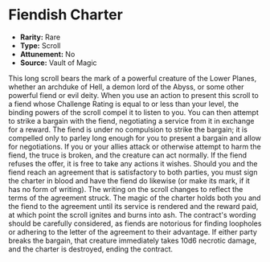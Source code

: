 # Fiendish Charter

- **Rarity:** Rare
- **Type:** Scroll
- **Attunement:** No
- **Source:** Vault of Magic

This long scroll bears the mark of a powerful creature of the Lower Planes, whether an archduke of Hell, a demon lord of the Abyss, or some other powerful fiend or evil deity. When you use an action to present this scroll to a fiend whose Challenge Rating is equal to or less than your level, the binding powers of the scroll compel it to listen to you. You can then attempt to strike a bargain with the fiend, negotiating a service from it in exchange for a reward. The fiend is under no compulsion to strike the bargain; it is compelled only to parley long enough for you to present a bargain and allow for negotiations. If you or your allies attack or otherwise attempt to harm the fiend, the truce is broken, and the creature can act normally. If the fiend refuses the offer, it is free to take any actions it wishes. Should you and the fiend reach an agreement that is satisfactory to both parties, you must sign the charter in blood and have the fiend do likewise (or make its mark, if it has no form of writing). The writing on the scroll changes to reflect the terms of the agreement struck. The magic of the charter holds both you and the fiend to the agreement until its service is rendered and the reward paid, at which point the scroll ignites and burns into ash. The contract's wording should be carefully considered, as fiends are notorious for finding loopholes or adhering to the letter of the agreement to their advantage. If either party breaks the bargain, that creature immediately takes 10d6 necrotic damage, and the charter is destroyed, ending the contract.
